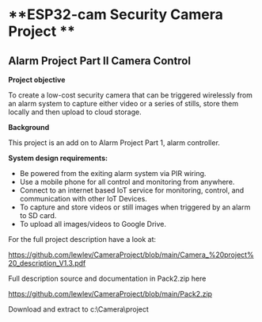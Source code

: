 # **ESP32-cam Security Camera Project **

## Alarm Project Part II Camera Control
**Project objective**

To create a low-cost security camera that can be triggered wirelessly from an alarm system to capture either video or a series of stills, store them locally and then upload to cloud storage.

**Background**

This project is an add on to Alarm Project Part 1, alarm controller.

**System design requirements:**
* Be powered from the exiting alarm system via PIR wiring.
* Use a mobile phone for all control and monitoring from anywhere.
* Connect to an internet based IoT service for monitoring, control, and communication with other IoT Devices.
* To capture and store videos or still images when triggered by an alarm to SD card.
* To upload all images/videos to Google Drive.




For the full project description have a look at:

https://github.com/lewlev/CameraProject/blob/main/Camera_%20project%20_description_V1.3.pdf




Full description source and documentation in Pack2.zip here

https://github.com/lewlev/CameraProject/blob/main/Pack2.zip

Download and extract to c:\Camera\project 

